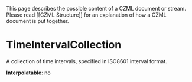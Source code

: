 This page describes the possible content of a CZML document or stream.  Please read [[CZML Structure]] for an explanation of how a CZML document is put together.

# TimeIntervalCollection

A collection of time intervals, specified in ISO8601 interval format.

**Interpolatable**: no

